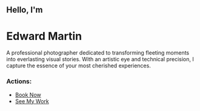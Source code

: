 ## Hello, I'm

# Edward Martin

A professional photographer dedicated to transforming fleeting moments into everlasting visual stories. With an artistic eye and technical precision, I capture the essence of your most cherished experiences.

### Actions:
- [Book Now](https://tinshotsphotography.com/#bookings)
- [See My Work](https://tinshotsphotography.com/#portfolio)


